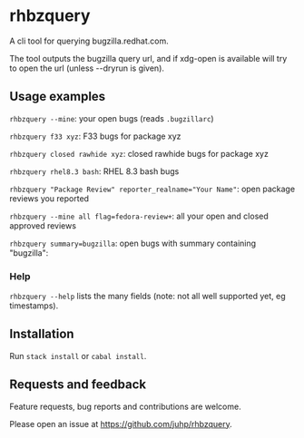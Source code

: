 # rhbzquery

A cli tool for querying bugzilla.redhat.com.

The tool outputs the bugzilla query url,
and if xdg-open is available will try to open the url
(unless --dryrun is given).

## Usage examples

`rhbzquery --mine`: your open bugs (reads `.bugzillarc`)

`rhbzquery f33 xyz`: F33 bugs for package xyz

`rhbzquery closed rawhide xyz`: closed rawhide bugs for package xyz

`rhbzquery rhel8.3 bash`: RHEL 8.3 bash bugs

`rhbzquery "Package Review" reporter_realname="Your Name"`: open package reviews you reported

`rhbzquery --mine all flag=fedora-review+`: all your open and closed approved reviews

`rhbzquery summary=bugzilla`: open bugs with summary containing "bugzilla":

### Help
`rhbzquery --help` lists the many fields (note: not all well supported yet, eg timestamps).

## Installation
Run `stack install` or `cabal install`.

## Requests and feedback
Feature requests, bug reports and contributions are welcome.

Please open an issue at <https://github.com/juhp/rhbzquery>.
